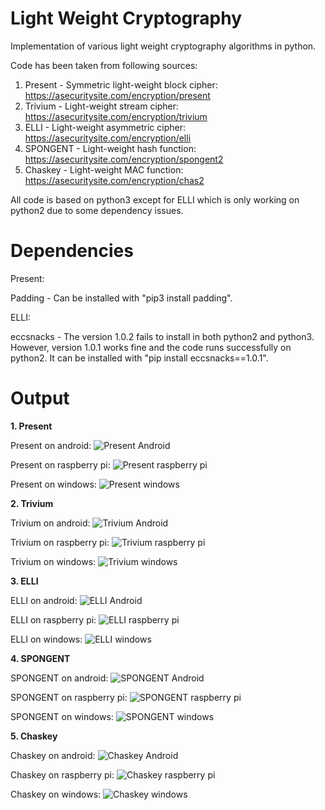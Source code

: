 # Light Weight Cryptography

Implementation of various light weight cryptography algorithms in python.

Code has been taken from following sources:

1. Present - Symmetric light-weight block cipher: https://asecuritysite.com/encryption/present
2. Trivium - Light-weight stream cipher: https://asecuritysite.com/encryption/trivium
3. ELLI - Light-weight asymmetric cipher: https://asecuritysite.com/encryption/elli
4. SPONGENT - Light-weight hash function: https://asecuritysite.com/encryption/spongent2
5. Chaskey - Light-weight MAC function: https://asecuritysite.com/encryption/chas2


All code is based on python3 except for ELLI which is only working on python2 due to some dependency issues.

# Dependencies

Present:

Padding - Can be installed with "pip3 install padding".

ELLI:

eccsnacks - The version 1.0.2 fails to install in both python2 and python3. However, version 1.0.1 works fine and the code runs successfully on python2. It can be installed with "pip install eccsnacks==1.0.1".

# Output

**1. Present**

Present on android:
![Present Android](/output/present_android.png)


Present on raspberry pi:
![Present raspberry pi](/output/present_rpi.png)


Present on windows:
![Present windows](/output/present_win.png)



**2. Trivium**

Trivium on android:
![Trivium Android](/output/trivium_android.png)


Trivium on raspberry pi:
![Trivium raspberry pi](/output/trivium_rpi.png)


Trivium on windows:
![Trivium windows](/output/trivium_win.png)



**3. ELLI**

ELLI on android:
![ELLI Android](/output/elli_android.png)


ELLI on raspberry pi:
![ELLI raspberry pi](/output/elli_rpi.png)


ELLI on windows:
![ELLI windows](/output/elli_win.png)



**4. SPONGENT**

SPONGENT on android:
![SPONGENT Android](/output/spongent_android.png)


SPONGENT on raspberry pi:
![SPONGENT raspberry pi](/output/spongent_rpi.png)


SPONGENT on windows:
![SPONGENT windows](/output/spongent_win.png)



**5. Chaskey**

Chaskey on android:
![Chaskey Android](/output/chaskey_android.png)


Chaskey on raspberry pi:
![Chaskey raspberry pi](/output/chaskey_rpi.png)


Chaskey on windows:
![Chaskey windows](/output/chaskey_win.png)
